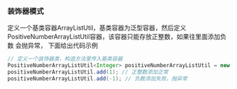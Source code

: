 ### 装饰器模式
定义一个基类容器ArrayListUtil，基类容器为泛型容器，然后定义PositiveNumberArrayListUtil容器，该容器只能存放正整数，如果往里面添加负数
会抛异常， 下面给出代码示例
```java
// 定义一个装饰器类，构造方法里传入基类容器
PositiveNumberArrayListUtil<Integer> positiveNumberArrayListUtil = new PositiveNumberArrayListUtil<>(new ArrayListUti<>());
positiveNumberArrayListUtil.add(1); // 正整数添加正常
positiveNumberArrayListUtil.add(-1); // 负数添加失败，抛异常
```